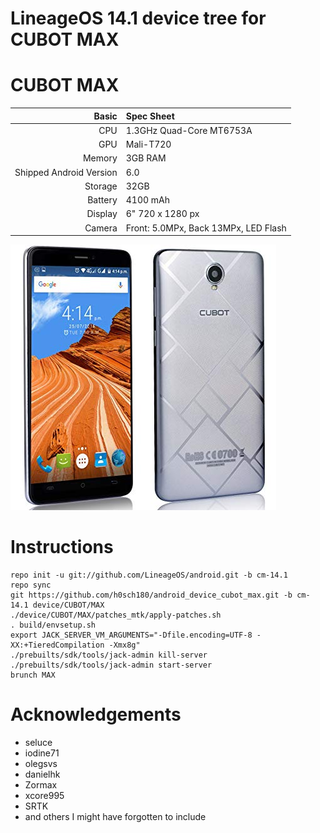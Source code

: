 # LineageOS 14.1 device tree for CUBOT MAX

CUBOT MAX
==============

Basic   | Spec Sheet
-------:|:-------------------------
CPU     | 1.3GHz Quad-Core MT6753A
GPU     | Mali-T720
Memory  | 3GB RAM
Shipped Android Version | 6.0
Storage | 32GB
Battery | 4100 mAh
Display | 6" 720 x 1280 px
Camera  | Front: 5.0MPx, Back 13MPx, LED Flash

![DEXP](https://github.com/h0sch180/android_device_cubot_max/blob/cm-14.1/cubot_max.jpg "Cubot Max")

# Instructions
```
repo init -u git://github.com/LineageOS/android.git -b cm-14.1
repo sync
git https://github.com/h0sch180/android_device_cubot_max.git -b cm-14.1 device/CUBOT/MAX
./device/CUBOT/MAX/patches_mtk/apply-patches.sh
. build/envsetup.sh
export JACK_SERVER_VM_ARGUMENTS="-Dfile.encoding=UTF-8 -XX:+TieredCompilation -Xmx8g"
./prebuilts/sdk/tools/jack-admin kill-server
./prebuilts/sdk/tools/jack-admin start-server
brunch MAX
```

# Acknowledgements

* seluce
* iodine71
* olegsvs
* danielhk
* Zormax
* xcore995
* SRTK
* and others I might have forgotten to include
